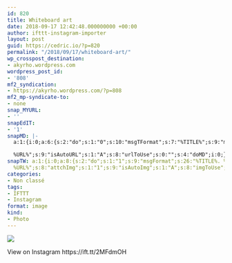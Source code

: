 ```yaml
---
id: 820
title: Whiteboard art
date: 2018-09-17 12:42:48.000000000 +00:00
author: ifttt-instagram-importer
layout: post
guid: https://cedric.io/?p=820
permalink: "/2018/09/17/whiteboard-art/"
wp_crosspost_destination:
- akyrho.wordpress.com
wordpress_post_id:
- '808'
mf2_syndication:
- https://akyrho.wordpress.com/?p=808
mf2_mp-syndicate-to:
- none
snap_MYURL:
- ''
snapEdIT:
- '1'
snapMD: |-
  a:1:{i:0;a:6:{s:2:"do";s:1:"0";s:10:"msgTFormat";s:7:"%TITLE%";s:9:"msgFormat";s:19:"%FULLTEXT%

  %URL%";s:9:"isAutoURL";s:1:"A";s:8:"urlToUse";s:0:"";s:4:"doMD";i:0;}}"
snapTW: a:1:{i:0;a:8:{s:2:"do";s:1:"1";s:9:"msgFormat";s:26:"%TITLE%. %EXCERPT% -
  %URL%";s:8:"attchImg";s:1:"1";s:9:"isAutoImg";s:1:"A";s:8:"imgToUse";s:0:"";s:9:"isAutoURL";s:1:"A";s:8:"urlToUse";s:0:"";s:4:"doTW";i:0;}}
categories:
- Non classé
tags:
- IFTTT
- Instagram
format: image
kind:
- Photo
---
```

<div>
  <p>
    <img style="max-width: 600px;" src="https://i0.wp.com/scontent.cdninstagram.com/vp/095a6e3b6e0ae5692d0c6d31095e1b75/5C276009/t51.2885-15/sh0.08/e35/s640x640/41642283_1850750051682538_5863159253775612025_n.jpg?w=900&#038;ssl=1" data-recalc-dims="1" />
  </p>
  
  <div>
    View on Instagram https://ift.tt/2MFdmOH
  </div>
</div>